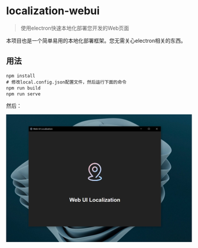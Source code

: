 # localization-webui

> 使用electron快速本地化部署您开发的Web页面

本项目也是一个简单易用的本地化部署框架。您无需关心electron相关的东西。

## 用法

```shell
npm install
# 修改local.config.json配置文件，然后运行下面的命令
npm run build
npm run serve
```

然后：

![local app](./local-app.png)